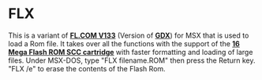 # FLX
This is a variant of [**FL.COM V133**](https://github.com/gdx-msx/FL) (Version of [**GDX**](https://github.com/gdx-msx)) for MSX that is used to load a Rom file. It takes over all the functions with the support of the [**16 Mega Flash ROM SCC cartridge**](https://www.msx.org/wiki/Popolon-fr_Flash-ROM_SCC_Cartridge) with faster formatting and loading of large files. Under MSX-DOS, type "FLX filename.ROM" then press the Return key. "FLX /e" to erase the contents of the Flash Rom.
